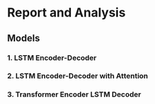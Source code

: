 # Report and Analysis

## Models
### 1. LSTM Encoder-Decoder


### 2. LSTM Encoder-Decoder with Attention


### 3. Transformer Encoder LSTM Decoder

